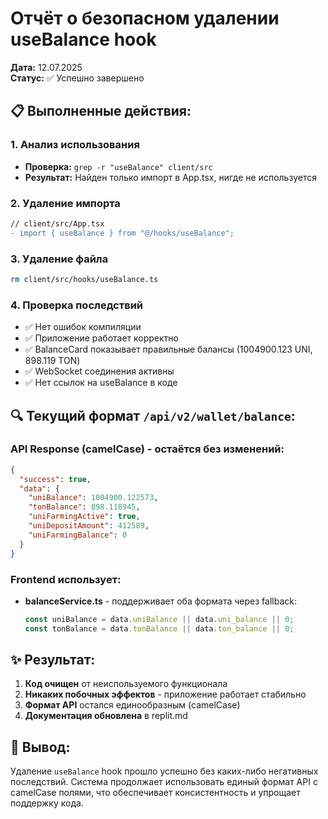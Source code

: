 # Отчёт о безопасном удалении useBalance hook
**Дата:** 12.07.2025  
**Статус:** ✅ Успешно завершено

## 📋 Выполненные действия:

### 1. Анализ использования
- **Проверка:** `grep -r "useBalance" client/src`
- **Результат:** Найден только импорт в App.tsx, нигде не используется

### 2. Удаление импорта
```diff
// client/src/App.tsx
- import { useBalance } from "@/hooks/useBalance";
```

### 3. Удаление файла
```bash
rm client/src/hooks/useBalance.ts
```

### 4. Проверка последствий
- ✅ Нет ошибок компиляции
- ✅ Приложение работает корректно
- ✅ BalanceCard показывает правильные балансы (1004900.123 UNI, 898.119 TON)
- ✅ WebSocket соединения активны
- ✅ Нет ссылок на useBalance в коде

## 🔍 Текущий формат `/api/v2/wallet/balance`:

### API Response (camelCase) - остаётся без изменений:
```json
{
  "success": true,
  "data": {
    "uniBalance": 1004900.122573,
    "tonBalance": 898.118945,
    "uniFarmingActive": true,
    "uniDepositAmount": 412589,
    "uniFarmingBalance": 0
  }
}
```

### Frontend использует:
- **balanceService.ts** - поддерживает оба формата через fallback:
  ```typescript
  const uniBalance = data.uniBalance || data.uni_balance || 0;
  const tonBalance = data.tonBalance || data.ton_balance || 0;
  ```

## ✨ Результат:

1. **Код очищен** от неиспользуемого функционала
2. **Никаких побочных эффектов** - приложение работает стабильно
3. **Формат API** остался единообразным (camelCase)
4. **Документация обновлена** в replit.md

## 🎯 Вывод:

Удаление `useBalance` hook прошло успешно без каких-либо негативных последствий. Система продолжает использовать единый формат API с camelCase полями, что обеспечивает консистентность и упрощает поддержку кода.